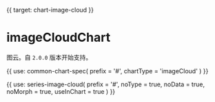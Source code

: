 {{ target: chart-image-cloud }}

# imageCloudChart

图云。自 `2.0.0` 版本开始支持。

{{ use: common-chart-spec(
    prefix = '#',
    chartType = 'imageCloud'
) }}

{{ use: series-image-cloud(
  prefix = '#',
  noType = true,
  noData = true,
  noMorph = true,
  useInChart = true
) }}
